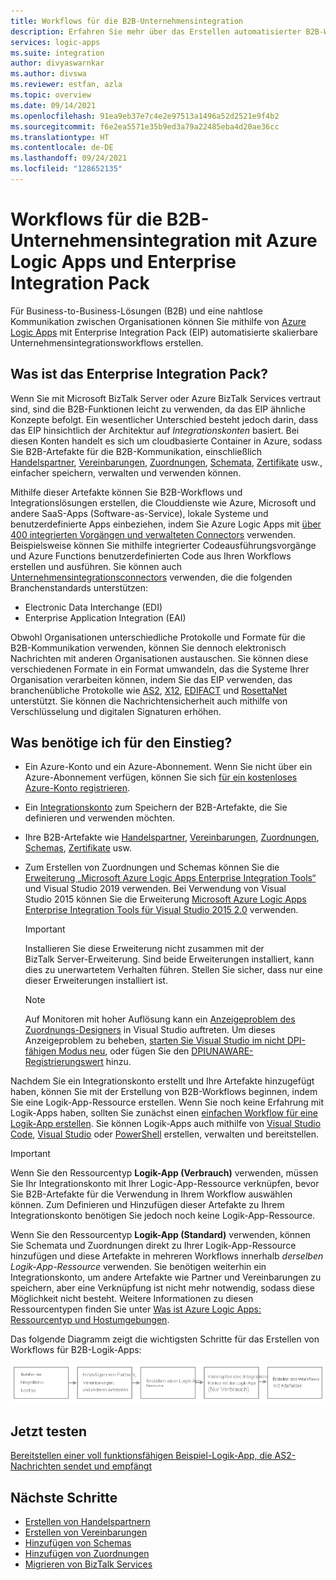 ```yaml
---
title: Workflows für die B2B-Unternehmensintegration
description: Erfahren Sie mehr über das Erstellen automatisierter B2B-Workflows für die Unternehmensintegration mit Azure Logic Apps und dem Enterprise Integration Pack.
services: logic-apps
ms.suite: integration
author: divyaswarnkar
ms.author: divswa
ms.reviewer: estfan, azla
ms.topic: overview
ms.date: 09/14/2021
ms.openlocfilehash: 91ea9eb37e7c4e2e97513a1496a52d2521e9f4b2
ms.sourcegitcommit: f6e2ea5571e35b9ed3a79a22485eba4d20ae36cc
ms.translationtype: HT
ms.contentlocale: de-DE
ms.lasthandoff: 09/24/2021
ms.locfileid: "128652135"
---
```

# <a name="b2b-enterprise-integration-workflows-with-azure-logic-apps-and-enterprise-integration-pack"></a>Workflows für die B2B-Unternehmensintegration mit Azure Logic Apps und Enterprise Integration Pack

Für Business-to-Business-Lösungen (B2B) und eine nahtlose Kommunikation zwischen Organisationen können Sie mithilfe von [Azure Logic Apps](logic-apps-overview.md) mit Enterprise Integration Pack (EIP) automatisierte skalierbare Unternehmensintegrationsworkflows erstellen.

## <a name="what-is-the-enterprise-integration-pack"></a>Was ist das Enterprise Integration Pack?

Wenn Sie mit Microsoft BizTalk Server oder Azure BizTalk Services vertraut sind, sind die B2B-Funktionen leicht zu verwenden, da das EIP ähnliche Konzepte befolgt. Ein wesentlicher Unterschied besteht jedoch darin, dass das EIP hinsichtlich der Architektur auf *Integrationskonten* basiert. Bei diesen Konten handelt es sich um cloudbasierte Container in Azure, sodass Sie B2B-Artefakte für die B2B-Kommunikation, einschließlich [Handelspartner](logic-apps-enterprise-integration-partners.md), [Vereinbarungen](logic-apps-enterprise-integration-agreements.md), [Zuordnungen](logic-apps-enterprise-integration-maps.md), [Schemata](logic-apps-enterprise-integration-schemas.md), [Zertifikate](logic-apps-enterprise-integration-certificates.md) usw., einfacher speichern, verwalten und verwenden können.

Mithilfe dieser Artefakte können Sie B2B-Workflows und Integrationslösungen erstellen, die Clouddienste wie Azure, Microsoft und andere SaaS-Apps (Software-as-Service), lokale Systeme und benutzerdefinierte Apps einbeziehen, indem Sie Azure Logic Apps mit [über 400 integrierten Vorgängen und verwalteten Connectors](/connectors/connector-reference/connector-reference-logicapps-connectors) verwenden. Beispielsweise können Sie mithilfe integrierter Codeausführungsvorgänge und Azure Functions benutzerdefinierten Code aus Ihren Workflows erstellen und ausführen. Sie können auch [Unternehmensintegrationsconnectors](../connectors/managed.md#enterprise-connectors) verwenden, die die folgenden Branchenstandards unterstützen:

* Electronic Data Interchange (EDI)
* Enterprise Application Integration (EAI)

Obwohl Organisationen unterschiedliche Protokolle und Formate für die B2B-Kommunikation verwenden, können Sie dennoch elektronisch Nachrichten mit anderen Organisationen austauschen. Sie können diese verschiedenen Formate in ein Format umwandeln, das die Systeme Ihrer Organisation verarbeiten können, indem Sie das EIP verwenden, das branchenübliche Protokolle wie [AS2](logic-apps-enterprise-integration-as2.md), [X12](logic-apps-enterprise-integration-x12.md), [EDIFACT](logic-apps-enterprise-integration-edifact.md) und [RosettaNet](logic-apps-enterprise-integration-rosettanet.md) unterstützt. Sie können die Nachrichtensicherheit auch mithilfe von Verschlüsselung und digitalen Signaturen erhöhen.

## <a name="what-do-i-need-to-get-started"></a>Was benötige ich für den Einstieg?

* Ein Azure-Konto und ein Azure-Abonnement. Wenn Sie nicht über ein Azure-Abonnement verfügen, können Sie sich [für ein kostenloses Azure-Konto registrieren](https://azure.microsoft.com/free/?WT.mc_id=A261C142F).

* Ein [Integrationskonto](logic-apps-enterprise-integration-create-integration-account.md) zum Speichern der B2B-Artefakte, die Sie definieren und verwenden möchten.

* Ihre B2B-Artefakte wie [Handelspartner](logic-apps-enterprise-integration-partners.md), [Vereinbarungen](logic-apps-enterprise-integration-agreements.md), [Zuordnungen](logic-apps-enterprise-integration-maps.md), [Schemas](logic-apps-enterprise-integration-schemas.md), [Zertifikate](logic-apps-enterprise-integration-certificates.md) usw.

* Zum Erstellen von Zuordnungen und Schemas können Sie die [Erweiterung „Microsoft Azure Logic Apps Enterprise Integration Tools“](https://aka.ms/vsenterpriseintegrationtools) und Visual Studio 2019 verwenden. Bei Verwendung von Visual Studio 2015 können Sie die Erweiterung [Microsoft Azure Logic Apps Enterprise Integration Tools für Visual Studio 2015 2.0](https://aka.ms/vsmapsandschemas) verwenden.

   > [!IMPORTANT]
   > Installieren Sie diese Erweiterung nicht zusammen mit der BizTalk Server-Erweiterung. Sind beide Erweiterungen installiert, kann dies zu unerwartetem Verhalten führen. Stellen Sie sicher, dass nur eine dieser Erweiterungen installiert ist.

   > [!NOTE]
   > Auf Monitoren mit hoher Auflösung kann ein [Anzeigeproblem des Zuordnungs-Designers](/visualstudio/designers/disable-dpi-awareness) in Visual Studio auftreten. Um dieses Anzeigeproblem zu beheben, [starten Sie Visual Studio im nicht DPI-fähigen Modus neu](/visualstudio/designers/disable-dpi-awareness#restart-visual-studio-as-a-dpi-unaware-process), oder fügen Sie den [DPIUNAWARE-Registrierungswert](/visualstudio/designers/disable-dpi-awareness#add-a-registry-entry) hinzu.

Nachdem Sie ein Integrationskonto erstellt und Ihre Artefakte hinzugefügt haben, können Sie mit der Erstellung von B2B-Workflows beginnen, indem Sie eine Logik-App-Ressource erstellen. Wenn Sie noch keine Erfahrung mit Logik-Apps haben, sollten Sie zunächst einen [einfachen Workflow für eine Logik-App erstellen](quickstart-create-first-logic-app-workflow.md). Sie können Logik-Apps auch mithilfe von [Visual Studio Code](quickstart-create-logic-apps-visual-studio-code.md), [Visual Studio](quickstart-create-logic-apps-with-visual-studio.md) oder [PowerShell](/powershell/module/az.logicapp) erstellen, verwalten und bereitstellen.

> [!IMPORTANT]
> Wenn Sie den Ressourcentyp **Logik-App (Verbrauch)** verwenden, müssen Sie Ihr Integrationskonto mit Ihrer Logic-App-Ressource verknüpfen, bevor Sie B2B-Artefakte für die Verwendung in Ihrem Workflow auswählen können. Zum Definieren und Hinzufügen dieser Artefakte zu Ihrem Integrationskonto benötigen Sie jedoch noch keine Logik-App-Ressource.
>
> Wenn Sie den Ressourcentyp **Logik-App (Standard)** verwenden, können Sie Schemata und Zuordnungen direkt zu Ihrer Logik-App-Ressource hinzufügen und diese Artefakte in mehreren Workflows innerhalb *derselben Logik-App-Ressource* verwenden. 
> Sie benötigen weiterhin ein Integrationskonto, um andere Artefakte wie Partner und Vereinbarungen zu speichern, aber eine Verknüpfung ist nicht mehr notwendig, sodass diese Möglichkeit nicht besteht. Weitere Informationen zu diesen Ressourcentypen finden Sie unter [Was ist Azure Logic Apps: Ressourcentyp und Hostumgebungen](logic-apps-overview.md#resource-type-and-host-environment-differences).

Das folgende Diagramm zeigt die wichtigsten Schritte für das Erstellen von Workflows für B2B-Logik-Apps:

![Konzeptdiagramm mit den erforderlichen Schritten zum Erstellen von Workflows für B2B-Logik-Apps.](media/logic-apps-enterprise-integration-overview/overview.png)

## <a name="try-now"></a>Jetzt testen

[Bereitstellen einer voll funktionsfähigen Beispiel-Logik-App, die AS2-Nachrichten sendet und empfängt](https://github.com/Azure/azure-quickstart-templates/tree/master/quickstarts/microsoft.logic/logic-app-as2-send-receive)

## <a name="next-steps"></a>Nächste Schritte

* [Erstellen von Handelspartnern](logic-apps-enterprise-integration-partners.md)
* [Erstellen von Vereinbarungen](logic-apps-enterprise-integration-agreements.md)
* [Hinzufügen von Schemas](logic-apps-enterprise-integration-schemas.md)
* [Hinzufügen von Zuordnungen](logic-apps-enterprise-integration-maps.md)
* [Migrieren von BizTalk Services](logic-apps-move-from-mabs.md)
